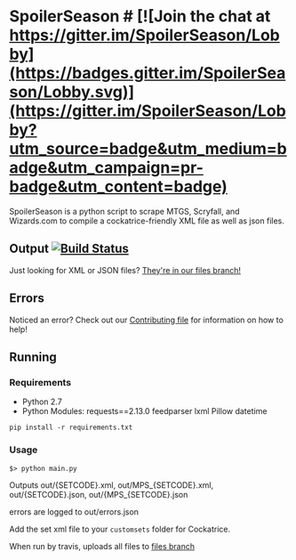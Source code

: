 # SpoilerSeason # [![Join the chat at https://gitter.im/SpoilerSeason/Lobby](https://badges.gitter.im/SpoilerSeason/Lobby.svg)](https://gitter.im/SpoilerSeason/Lobby?utm_source=badge&utm_medium=badge&utm_campaign=pr-badge&utm_content=badge)

SpoilerSeason is a python script to scrape MTGS, Scryfall, and Wizards.com to compile a cockatrice-friendly XML file as well as json files.

## Output [![Build Status](https://travis-ci.org/tritoch/SpoilerSeason.svg?branch=master)](https://travis-ci.org/tritoch/SpoilerSeason) ##
Just looking for XML or JSON files?  [They're in our files branch!](https://github.com/tritoch/SpoilerSeason/tree/files)

## Errors ##
Noticed an error?  Check out our [Contributing file](https://github.com/tritoch/SpoilerSeason/blob/master/.github/CONTRIBUTING.md) for information on how to help!

## Running ##

### Requirements ###
 * Python 2.7
 * Python Modules:
    requests==2.13.0
    feedparser
    lxml
    Pillow
    datetime

```
pip install -r requirements.txt
```

### Usage ###
    
```
$> python main.py
```

Outputs out/{SETCODE}.xml, out/MPS\_{SETCODE}.xml, out/{SETCODE}.json, out/{MPS\_{SETCODE}.json

errors are logged to out/errors.json

Add the set xml file to your `customsets` folder for Cockatrice.

When run by travis, uploads all files to [files branch](https://github.com/tritoch/SpoilerSeason/tree/files)
